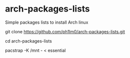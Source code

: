 # arch-packages-lists
Simple packages lists to install Arch linux

git clone https://github.com/ph1lm0/arch-packages-lists.git

cd arch-packages-lists

pacstrap -K /mnt - < essential
